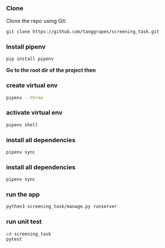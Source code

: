### Clone

Clone the repo using Git:

```bash
git clone https://github.com/tanggrapes/screening_task.git
```


### Install pipenv

```bash
pip install pipenv
```
**Go to the root dir of the project then**
### create virtual env

```bash
pipenv --three
```

### activate virtual env

```bash
pipenv shell
```

### install all dependencies

```bash
pipenv sync
```

### install all dependencies

```bash
pipenv sync
```

### run the app

```bash
python3 screening_task/manage.py runserver
```

### run unit test

```bash
cd screening_task
pytest
```
